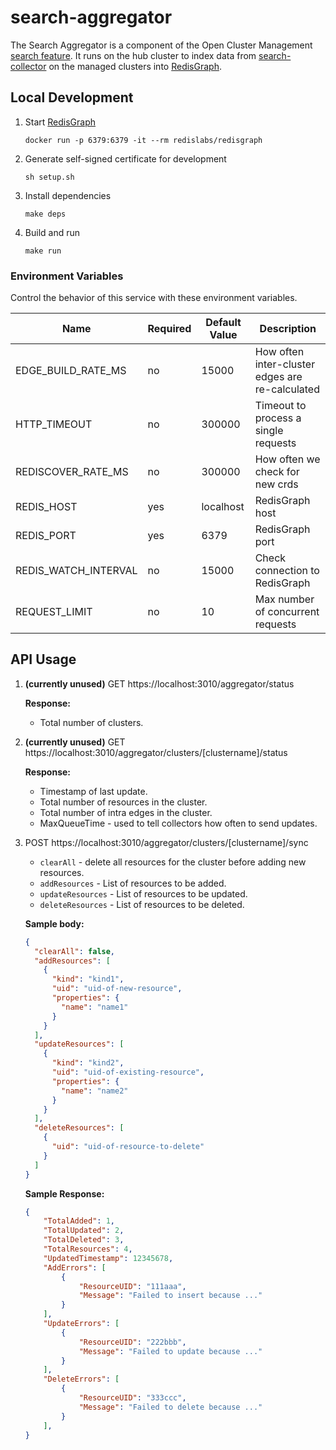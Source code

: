 # search-aggregator
The Search Aggregator is a component of the Open Cluster Management [search feature](https://github.com/open-cluster-management/search/blob/master/feature-spec/search.md#feature-summary). It runs on the hub cluster to index data from [search-collector](https://github.com/open-cluster-management/search-collector) on the managed clusters into [RedisGraph](https://oss.redislabs.com/redisgraph/).


## Local Development

1. Start [RedisGraph](https://oss.redislabs.com/redisgraph/)
    ```
    docker run -p 6379:6379 -it --rm redislabs/redisgraph
    ```
2. Generate self-signed certificate for development
   ```
   sh setup.sh
   ```
3. Install dependencies
    ```
    make deps
    ```
4. Build and run
    ```
    make run
    ```

### Environment Variables
Control the behavior of this service with these environment variables.

Name                | Required | Default Value | Description
----                | -------- | ------------- | -----------
EDGE_BUILD_RATE_MS  | no       | 15000         | How often inter-cluster edges are re-calculated
HTTP_TIMEOUT        | no       | 300000        | Timeout to process a single requests
REDISCOVER_RATE_MS  | no       | 300000        | How often we check for new crds
REDIS_HOST          | yes      | localhost     | RedisGraph host
REDIS_PORT          | yes      | 6379          | RedisGraph port
REDIS_WATCH_INTERVAL| no       | 15000         | Check connection to RedisGraph
REQUEST_LIMIT       | no       | 10            | Max number of concurrent requests


## API Usage

1. **(currently unused)** GET https://localhost:3010/aggregator/status

    **Response:**
    - Total number of clusters.

2. **(currently unused)** GET https://localhost:3010/aggregator/clusters/[clustername]/status

    **Response:**
    - Timestamp of last update.
    - Total number of resources in the cluster.
    - Total number of intra edges in the cluster.
    - MaxQueueTime - used to tell collectors how often to send updates.

3. POST https://localhost:3010/aggregator/clusters/[clustername]/sync

    - `clearAll` - delete all resources for the cluster before adding new resources.
    - `addResources` - List of resources to be added.
    - `updateResources` - List of resources to be updated.
    - `deleteResources` - List of resources to be deleted.

    **Sample body:**
    ```json
    {
      "clearAll": false,
      "addResources": [
        {
          "kind": "kind1",
          "uid": "uid-of-new-resource",
          "properties": {
            "name": "name1"
          }
        }
      ],
      "updateResources": [
        {
          "kind": "kind2",
          "uid": "uid-of-existing-resource",
          "properties": {
            "name": "name2"
          }
        }
      ],
      "deleteResources": [
        {
          "uid": "uid-of-resource-to-delete"
        }
      ]
    }
    ```

    **Sample Response:**
    ```json
    {
        "TotalAdded": 1,
        "TotalUpdated": 2,
        "TotalDeleted": 3,
        "TotalResources": 4,
        "UpdatedTimestamp": 12345678,
        "AddErrors": [
            {
                "ResourceUID": "111aaa",
                "Message": "Failed to insert because ..."
            }
        ],
        "UpdateErrors": [
            {
                "ResourceUID": "222bbb",
                "Message": "Failed to update because ..."
            }
        ],
        "DeleteErrors": [
            {
                "ResourceUID": "333ccc",
                "Message": "Failed to delete because ..."
            }
        ],
    }
    ```
